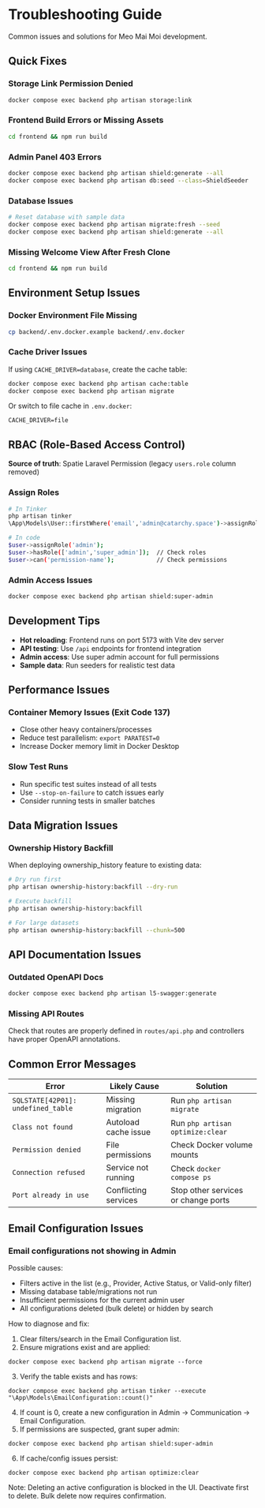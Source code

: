 # Troubleshooting Guide

Common issues and solutions for Meo Mai Moi development.

## Quick Fixes

### Storage Link Permission Denied
```bash
docker compose exec backend php artisan storage:link
```

### Frontend Build Errors or Missing Assets
```bash
cd frontend && npm run build
```

### Admin Panel 403 Errors
```bash
docker compose exec backend php artisan shield:generate --all
docker compose exec backend php artisan db:seed --class=ShieldSeeder
```

### Database Issues
```bash
# Reset database with sample data
docker compose exec backend php artisan migrate:fresh --seed
docker compose exec backend php artisan shield:generate --all
```

### Missing Welcome View After Fresh Clone
```bash
cd frontend && npm run build
```

## Environment Setup Issues

### Docker Environment File Missing
```bash
cp backend/.env.docker.example backend/.env.docker
```

### Cache Driver Issues
If using `CACHE_DRIVER=database`, create the cache table:
```bash
docker compose exec backend php artisan cache:table
docker compose exec backend php artisan migrate
```

Or switch to file cache in `.env.docker`:
```
CACHE_DRIVER=file
```

## RBAC (Role-Based Access Control)

**Source of truth**: Spatie Laravel Permission (legacy `users.role` column removed)

### Assign Roles
```bash
# In Tinker
php artisan tinker
\App\Models\User::firstWhere('email','admin@catarchy.space')->assignRole('super_admin');

# In code
$user->assignRole('admin');
$user->hasRole(['admin','super_admin']);  // Check roles
$user->can('permission-name');            // Check permissions
```

### Admin Access Issues
```bash
docker compose exec backend php artisan shield:super-admin
```

## Development Tips

- **Hot reloading**: Frontend runs on port 5173 with Vite dev server
- **API testing**: Use `/api` endpoints for frontend integration  
- **Admin access**: Use super admin account for full permissions
- **Sample data**: Run seeders for realistic test data

## Performance Issues

### Container Memory Issues (Exit Code 137)
- Close other heavy containers/processes
- Reduce test parallelism: `export PARATEST=0`
- Increase Docker memory limit in Docker Desktop

### Slow Test Runs
- Run specific test suites instead of all tests
- Use `--stop-on-failure` to catch issues early
- Consider running tests in smaller batches

## Data Migration Issues

### Ownership History Backfill
When deploying ownership_history feature to existing data:

```bash
# Dry run first
php artisan ownership-history:backfill --dry-run

# Execute backfill
php artisan ownership-history:backfill

# For large datasets
php artisan ownership-history:backfill --chunk=500
```

## API Documentation Issues

### Outdated OpenAPI Docs
```bash
docker compose exec backend php artisan l5-swagger:generate
```

### Missing API Routes
Check that routes are properly defined in `routes/api.php` and controllers have proper OpenAPI annotations.

## Common Error Messages

| Error | Likely Cause | Solution |
|-------|--------------|----------|
| `SQLSTATE[42P01]: undefined_table` | Missing migration | Run `php artisan migrate` |
| `Class not found` | Autoload cache issue | Run `php artisan optimize:clear` |
| `Permission denied` | File permissions | Check Docker volume mounts |
| `Connection refused` | Service not running | Check `docker compose ps` |
| `Port already in use` | Conflicting services | Stop other services or change ports |

## Email Configuration Issues

### Email configurations not showing in Admin
Possible causes:

- Filters active in the list (e.g., Provider, Active Status, or Valid-only filter)
- Missing database table/migrations not run
- Insufficient permissions for the current admin user
- All configurations deleted (bulk delete) or hidden by search

How to diagnose and fix:

1) Clear filters/search in the Email Configuration list.
2) Ensure migrations exist and are applied:
```
docker compose exec backend php artisan migrate --force
```
3) Verify the table exists and has rows:
```
docker compose exec backend php artisan tinker --execute "\App\Models\EmailConfiguration::count()"
```
4) If count is 0, create a new configuration in Admin → Communication → Email Configuration.
5) If permissions are suspected, grant super admin:
```
docker compose exec backend php artisan shield:super-admin
```
6) If cache/config issues persist:
```
docker compose exec backend php artisan optimize:clear
```

Note: Deleting an active configuration is blocked in the UI. Deactivate first to delete. Bulk delete now requires confirmation.